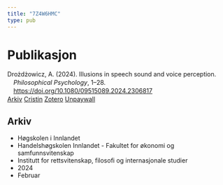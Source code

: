 ```yaml
---
title: "7Z4W6HMC"
type: pub
---
```

<h1>Publikasjon</h1>
<article id="csl-bib-container-7Z4W6HMC" class="csl-bib-container">
  <div class="csl-bib-body" style="line-height: 1.35; padding-left: 1em; text-indent:-1em;">
  <div class="csl-entry">Dro&#x17C;d&#x17C;owicz, A. (2024). Illusions in speech sound and voice perception. <i>Philosophical Psychology</i>, 1&#x2013;28. <a href="https://doi.org/10.1080/09515089.2024.2306817">https://doi.org/10.1080/09515089.2024.2306817</a></div>
</div>
  <div class="csl-bib-buttons">
    <a href="#taxonomy-article-7Z4W6HMC" class="csl-bib-button">Arkiv</a>
    <a href="https://app.cristin.no/results/show.jsf?id=2246592" alt="Cristin URL" class="csl-bib-button">Cristin</a>
    <a href="http://zotero.org/groups/5402882/items/7Z4W6HMC" alt="Zotero URL" class="csl-bib-button">Zotero</a>
    <a href="https://www.tandfonline.com/doi/pdf/10.1080/09515089.2024.2306817?needAccess=true" class="csl-bib-button">Unpaywall</a>
  </div>
  <div id="csl-bib-meta-container-7Z4W6HMC"></div>
</article>
<div id="csl-bib-meta-7Z4W6HMC" class="csl-bib-meta">
  <article id="taxonomy-article-7Z4W6HMC" class="taxonomy-article">
    <h1>Arkiv</h1>
    <ul>
      <li>Høgskolen i Innlandet</li>
      <li>Handelshøgskolen Innlandet - Fakultet for økonomi og samfunnsvitenskap</li>
      <li>Institutt for rettsvitenskap, filosofi og internasjonale studier</li>
      <li>2024</li>
      <li>Februar</li>
    </ul>
  </article>
</div>
